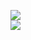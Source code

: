 [![](https://img.shields.io/badge/Made%20With-Github%20Spray-lightgrey.svg?style=for-the-badge&logo=github)](https://github.com/Annihil/github-spray#32579)  
[![](https://i.imgur.com/2DrTn0Z.gif)](https://github.com/Annihil/github-spray)